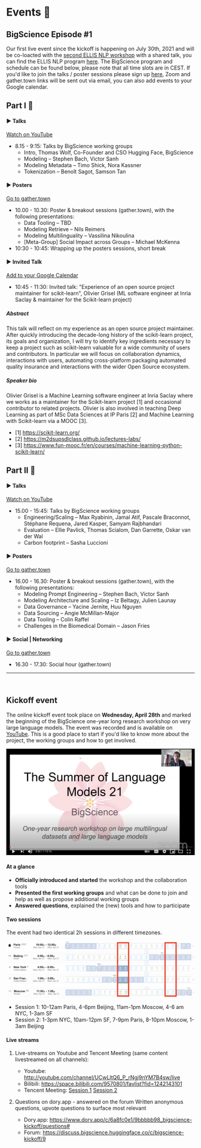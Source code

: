# Events 🌸

## BigScience Episode #1

Our first live event since the kickoff is happening on July 30th, 2021 and will be co-loacted with the [second ELLIS NLP workshop](https://sites.google.com/view/ellis-nlp2021-2nd/program?authuser=0) with a shared talk, you can find the ELLIS NLP program [here](https://sites.google.com/view/ellis-nlp2021-2nd/program?authuser=0). The BigScience program and schedule can be found below, please note that all time slots are in CEST. If you'd like to join the talks / poster sessions please sign up [here](https://forms.gle/hVPFPBoesKgxKLV2A), Zoom and gather.town links will be sent out via email, you can also add events to your Google calendar.

## Part I 🌸

#### ▶️ Talks
[Watch on YouTube](https://www.youtube.com/watch?v=4c8BaM-tnOk)

- 8.15 - 9:15: Talks by BigScience working groups
  - Intro, Thomas Wolf, Co-Founder and CSO Hugging Face, BigScience
  - Modeling – Stephen Bach, Victor Sanh
  - Modeling Metadata – Timo Shick, Nora Kassner
  - Tokenization – Benoît Sagot, Samson Tan

#### ▶️ Posters
[Go to gather.town](https://gather.town/app/824Zc8ICtRxSb6bS/BigScience%20Episode%201)

- 10.00 - 10.30: Poster & breakout sessions (gather.town), with the following presentations:
    - Data Tooling – TBD
    - Modeling Retrieve – Nils Reimers
    - Modeling Multilinguality – Vassilina Nikoulina
    - [Meta-Group] Social Impact across Groups – Michael McKenna
- 10:30 - 10:45: Wrapping up the posters sessions, short break

#### ▶️ Invited Talk
[Add to your Google Calendar](https://bit.ly/3f7k7tt)

- 10:45 - 11:30: Invited talk: "Experience of an open source project maintainer for scikit-learn", Olivier Grisel (ML software engineer at Inria Saclay & maintainer for the Scikit-learn project)

##### Abstract

This talk will reflect on my experience as an open source project maintainer. After quickly introducing the decade-long history of the scikit-learn project, its goals and organization, I will try to identify key ingredients necessary to keep a project such as scikit-learn valuable for a wide community of users and contributors. In particular we will focus on collaboration dynamics, interactions with users, automating cross-platform packaging automated quality insurance and interactions with the wider Open Source ecosystem.

##### Speaker bio

Olivier Grisel is a Machine Learning software engineer at Inria Saclay where we works as a maintainer for the Scikit-learn project [1] and occasional contributor to related projects. Olivier is also involved in teaching Deep Learning as part of MSc Data Sciences at IP Paris [2] and Machine Learning with Scikit-learn via a MOOC [3].

- [1] https://scikit-learn.org/
- [2] https://m2dsupsdlclass.github.io/lectures-labs/
- [3] https://www.fun-mooc.fr/en/courses/machine-learning-python-scikit-learn/

## Part II 🌸

#### ▶️ Talks
[Watch on YouTube](https://www.youtube.com/watch?v=ZP1W8C14uSA)

- 15.00 - 15:45: Talks by BigScience working groups
  - Engineering/Scaling – Max Ryabinin, Jamal Atif, Pascale Braconnot, Stéphane Requena, Jared Kasper, Samyam Rajbhandari
  - Evaluation – Ellie Pavlick, Thomas Scialom, Dan Garrette, Oskar van der Wal
  - Carbon footprint – Sasha Luccioni

#### ▶️ Posters
[Go to gather.town](https://gather.town/app/824Zc8ICtRxSb6bS/BigScience%20Episode%201)

- 16.00 - 16.30: Poster & breakout sessions (gather.town), with the following presentations:
  - Modeling Prompt Engineering – Stephen Bach, Victor Sanh
  - Modeling Architecture and Scaling – Iz Beltagy, Julien Launay
  - Data Governance – Yacine Jernite, Huu Nguyen
  - Data Sourcing – Angie McMillan-Major
  - Data Tooling – Colin Raffel
  - Challenges in the Biomedical Domain – Jason Fries

#### ▶️ Social | Networking
[Go to gather.town](https://gather.town/app/824Zc8ICtRxSb6bS/BigScience%20Episode%201)

- 16.30 - 17.30: Social hour (gather.town)


- - -
<br/>

## Kickoff event

The online kickoff event took place on **Wednesday, April 28th** and marked the beginning of the BigScience one-year long research workshop on very large language models. The event was recorded and is available on [YouTube](https://www.youtube.com/watch?v=TMBcm0TByF4). This is a good place to start if you'd like to know more about the project, the working groups and how to get involved.

![](uploads/images/bigscience_YT_screenshot.png)

#### At a glance

*   **Officially introduced and started** the workshop and the collaboration tools
*   **Presented the first working groups** and what can be done to join and help as well as propose additional working groups
*   **Answered questions**, explained the (new) tools and how to participate

#### Two sessions

The event had two identical 2h sessions in different timezones.

![schedule](uploads/images/schedule.png "schedule")

- Session 1: 10-12am Paris, 4-6pm Beijing, 11am-1pm Moscow, 4-6 am NYC, 1-3am SF
- Session 2: 1-3pm NYC, 10am-12pm SF, 7-9pm Paris, 8-10pm Moscow, 1-3am Beijing

#### Live streams

1. Live-streams on Youtube and Tencent Meeting (same content livestreamed on all channels):
    - Youtube: http://youtube.com/channel/UCwLltQ6_P_rNgj9nYM7B4sw/live
    - Bilibili: https://space.bilibili.com/9570801/favlist?fid=1242143101
    - Tencent Meeting: [Session 1](https://meeting.tencent.com/s/jrZd4hEq5k2V) [Session 2](https://meeting.tencent.com/s/JGBUgYP1gK7K)

2. Questions on dory.app - answered on the forum
    Written anonymous questions, upvote questions to surface most relevant
    - Dory.app: https://www.dory.app/c/6a8fc0e1/9bbbbb98_bigscience-kickoff/questions#
    - Forum: https://discuss.bigscience.huggingface.co/c/bigscience-kickoff/9 

